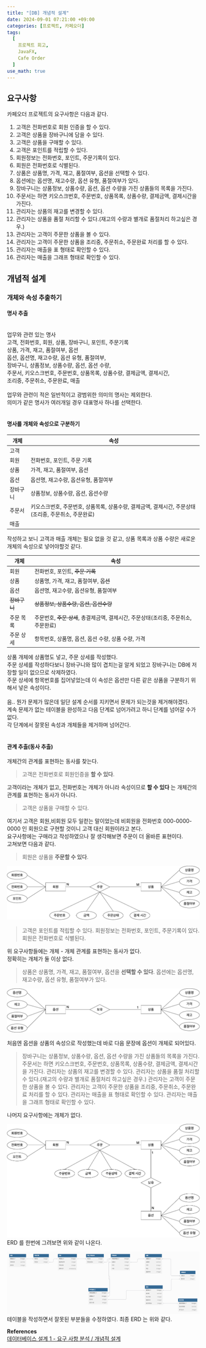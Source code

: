 ```yaml
---
title: "[DB] 개념적 설계"
date: 2024-09-01 07:21:00 +09:00
categories: [프로젝트, 카페오더]
tags:
  [
    프로젝트 회고,
    JavaFX,
    Cafe Order
  ]
use_math: true
---
```


## 요구사항
카페오더 프로젝트의 요구사항은 다음과 같다.<br>
1. 고객은 전화번호로 회원 인증을 할 수 있다.
2. 고객은 상품을 장바구니에 담을 수 있다.
3. 고객은 상품을 구매할 수 있다.
4. 고객은 포인트를 적립할 수 있다.
5. 회원정보는 전화번호, 포인트, 주문기록이 있다.
6. 회원은 전화번호로 식별된다.
7. 상품은 상품명, 가격, 재고, 품절여부, 옵션을 선택할 수 있다.
8. 옵션에는 옵션명, 재고수량, 옵션 유형, 품절여부가 있다.
9. 장바구니는 상품정보, 상품수량, 옵션, 옵션 수량을 가진 상품들의 목록을 가진다.
10. 주문서는 하면 키오스크번호, 주문번호, 상품목록, 상품수량, 결제금액, 결제시간을 가진다.
11. 관리자는 상품의 재고를 변경할 수 있다.
12. 관리자는 상품을 품절 처리할 수 있다.(재고의 수량과 별개로 품절처리 하고싶은 경우.)
13. 관리자는 고객이 주문한 상품을 볼 수 있다.
14. 관리자는 고객이 주문한 상품을 조리중, 주문취소, 주문완료 처리를 할 수 있다.
15. 관리자는 매출을 표 형태로 확인할 수 있다.
16. 관리자는 매출을 그래프 형태로 확인할 수 있다.

## 개념적 설계
### 개체와 속성 추출하기<br>
#### 명사 추출
<br>
업무와 관련 있는 명사 <br>
고객, 전화번호, 회원, 상품, 장바구니, 포인트, 주문기록 <br>
상품, 가격, 재고, 품절여부, 옵션 <br>
옵션, 옵션명, 재고수량, 옵션 유형, 품절여부,<br>
장바구니, 상품정보, 상품수량, 옵션, 옵션 수량,<br>
주문서, 키오스크번호, 주문번호, 상품목록, 상품수량, 결제금액, 결제시간,<br>
조리중, 주문취소, 주문완료, 매출<br>
<br>
업무와 관련이 적은 일반적이고 광범위한 의미의 명사는 제외한다. <br>
의미가 같은 명사가 여러개일 경우 대표명사 하나를 선택한다.<br>
<br>

#### 명사를 개체와 속성으로 구분하기

|개체|속성|
|---|---|
|고객||
|회원|전화번호, 포인트, 주문 기록|
|상품|가격, 재고, 품절여부, 옵션|
|옵션|옵션명, 재고수량, 옵션유형, 품절여부|
|장바구니|상품정보, 상품수량, 옵션, 옵션수량|
|주문서|키오스크번호, 주문번호, 상품목록, 상품수량, 결제금액, 결제시간, 주문상태(조리중, 주문취소, 주문완료)|
|매출||

작성하고 보니 고객과 매출 개체는 필요 없을 것 같고, 상품 목록과 상품 수량은 새로운 개체의 속성으로 넣어야할것 같다.<br>

|개체|속성|
|---|---|
|회원|전화번호, 포인트, ~~주문 기록~~|
|상품|상품명, 가격, 재고, 품절여부, ~~옵션~~|
|옵션|옵션명, 재고수량, 옵션유형, 품절여부|
|~~장바구니~~|~~상품정보, 상품수량, 옵션, 옵션수량~~|
|주문 목록|주문번호, ~~주문 상세~~, 총결제금액, 결제시간, 주문상태(조리중, 주문취소, 주문완료)|
|주문 상세|항목번호, 상품명, 옵션, 옵션 수량, 상품 수량, 가격|

상품 개체에 상품명도 넣고, 주문 상세를 작성했다.<br>
주문 상세를 작성하다보니 장바구니와 많이 겹치는걸 알게 되었고 장바구니는 DB에 저장할 일이 없으므로 삭제하였다.<br>
주문 상세에 항목번호를 집어넣었는데 이 속성은 옵션만 다른 같은 상품을 구분하기 위해서 넣은 속성이다.<br>
<br>
음.. 뭔가 문제가 많은데 일단 설계 순서를 지키면서 문제가 되는것을 제거해야겠다.<br>
계속 문제가 없는 테이블을 완성하고 다음 단계로 넘어가려고 하니 단계를 넘어갈 수가 없다.<br>
각 단계에서 잘못된 속성과 개체들을 제거하며 넘어간다.<br>
<br>

#### 관계 추출(동사 추출)
개체간의 관계를 표현하는 동사를 찾는다.<br>

> 고객은 전화번호로 회원인증을 **할 수 있다**.

고객이라는 개체가 없고, 전화번호는 개체가 아니라 속성이므로 **할 수 있다** 는 개체간의 관계를 표현하는 동사가 아니다.<br>


> 고객은 상품을 구매할 수 있다.

여기서 고객은 회원,비회원 모두 일컫는 말이었는데 비회원을 전화번호 000-0000-0000 인 회원으로 구현할 것이니 고객 대신 회원이라고 본다.<br>
요구사항에는 구매라고 작성하였으나 잘 생각해보면 주문이 더 올바른 표현이다.<br>
고쳐보면 다음과 같다.<br>

> 회원은 상품을 **주문할 수 있다**.

![사진1](https://github.com/Hoon1999/hoon1999.github.io/blob/main/assets/img/2024-09-01/project_cafe_order/1.png?raw=true)<br>

> 고객은 포인트를 적립할 수 있다.
> 회원정보는 전화번호, 포인트, 주문기록이 있다. 
> 회원은 전화번호로 식별된다.

위 요구사항들에는 개체 - 개체 관계를 표현하는 동사가 없다.<br>
정확히는 개체가 둘 이상 없다.<br>

> 상품은 상품명, 가격, 재고, 품절여부, 옵션을 **선택할 수 있다**.
> 옵션에는 옵션명, 재고수량, 옵션 유형, 품절여부가 있다.

![사진2](https://github.com/Hoon1999/hoon1999.github.io/blob/main/assets/img/2024-09-01/project_cafe_order/2.png?raw=true)<br>

처음엔 옵션을 상품의 속성으로 작성했는데 바로 다음 문장에 옵션이 개체로 되어있다. <br>

> 장바구니는 상품정보, 상품수량, 옵션, 옵션 수량을 가진 상품들의 목록을 가진다.
> 주문서는 하면 키오스크번호, 주문번호, 상품목록, 상품수량, 결제금액, 결제시간을 가진다.
> 관리자는 상품의 재고를 변경할 수 있다.
> 관리자는 상품을 품절 처리할 수 있다.(재고의 수량과 별개로 품절처리 하고싶은 경우.)
> 관리자는 고객이 주문한 상품을 볼 수 있다.
> 관리자는 고객이 주문한 상품을 조리중, 주문취소, 주문완료 처리를 할 수 있다.
> 관리자는 매출을 표 형태로 확인할 수 있다.
> 관리자는 매출을 그래프 형태로 확인할 수 있다.

나머지 요구사항에는 개체가 없다.<br>

![사진3](https://github.com/Hoon1999/hoon1999.github.io/blob/main/assets/img/2024-09-01/project_cafe_order/3.png?raw=true)<br>
ERD 를 한번에 그려보면 위와 같이 나온다. <br>

![사진4](https://github.com/Hoon1999/hoon1999.github.io/blob/main/assets/img/2024-09-01/project_cafe_order/4.png?raw=true)<br>
테이블을 작성하면서 잘못된 부분들을 수정하였다. 최종 ERD 는 위와 같다.<br>

**References** <br>
[데이터베이스 설계 1 - 요구 사항 분석 / 개념적 설계](https://wonsjung.tistory.com/402) <br>